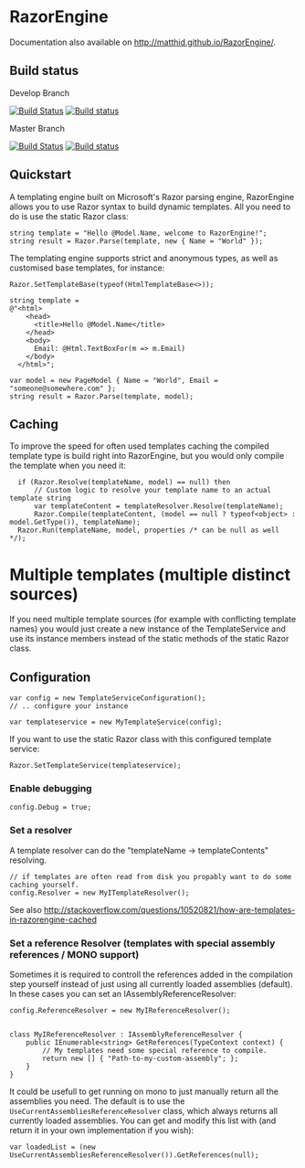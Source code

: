 # RazorEngine

Documentation also available on http://matthid.github.io/RazorEngine/.

## Build status

Develop Branch

[![Build Status](https://travis-ci.org/matthid/RazorEngine.svg?branch=develop)](https://travis-ci.org/matthid/RazorEngine)
[![Build status](https://ci.appveyor.com/api/projects/status/tm7j32leemw2u6j0/branch/develop)](https://ci.appveyor.com/project/matthid/razorengine/branch/develop)

Master Branch

[![Build Status](https://travis-ci.org/matthid/RazorEngine.svg?branch=master)](https://travis-ci.org/matthid/RazorEngine)
[![Build status](https://ci.appveyor.com/api/projects/status/tm7j32leemw2u6j0/branch/master)](https://ci.appveyor.com/project/matthid/razorengine/branch/master)


## Quickstart

A templating engine built on Microsoft's Razor parsing engine, RazorEngine allows you to use Razor syntax to build dynamic templates.
All you need to do is use the static Razor class:

    string template = "Hello @Model.Name, welcome to RazorEngine!";
    string result = Razor.Parse(template, new { Name = "World" });

The templating engine supports strict and anonymous types, as well as customised base templates, for instance:

    Razor.SetTemplateBase(typeof(HtmlTemplateBase<>));
    
    string template = 
    @"<html>
        <head>
          <title>Hello @Model.Name</title>
        </head>
        <body>
          Email: @Html.TextBoxFor(m => m.Email)
        </body>
      </html>";

    var model = new PageModel { Name = "World", Email = "someone@somewhere.com" };
    string result = Razor.Parse(template, model);

## Caching

To improve the speed for often used templates caching the compiled template type is build right into RazorEngine, but you would only compile the template when you need it:

      if (Razor.Resolve(templateName, model) == null) then
          // Custom logic to resolve your template name to an actual template string
          var templateContent = templateResolver.Resolve(templateName); 
          Razor.Compile(templateContent, (model == null ? typeof<object> : model.GetType()), templateName);
      Razor.Run(templateName, model, properties /* can be null as well */);

# Multiple templates (multiple distinct sources)

If you need multiple template sources (for example with conflicting template names) you would just create a new instance of the TemplateService and use 
its instance members instead of the static methods of the static Razor class.

## Configuration

	var config = new TemplateServiceConfiguration();
	// .. configure your instance
	
	var templateservice = new MyTemplateService(config);

If you want to use the static Razor class with this configured template service:

    Razor.SetTemplateService(templateservice);

### Enable debugging

    config.Debug = true;

### Set a resolver
	
A template resolver can do the "templateName -> templateContents" resolving.

    // if templates are often read from disk you propably want to do some caching yourself.
	config.Resolver = new MyITemplateResolver(); 

See also http://stackoverflow.com/questions/10520821/how-are-templates-in-razorengine-cached

### Set a reference Resolver (templates with special assembly references / MONO support)

Sometimes it is required to controll the references added in the compilation step yourself instead of just using all currently loaded assemblies (default).
In these cases you can set an IAssemblyReferenceResolver:

	config.ReferenceResolver = new MyIReferenceResolver();


	class MyIReferenceResolver : IAssemblyReferenceResolver {
	    public IEnumerable<string> GetReferences(TypeContext context) {
			// My templates need some special reference to compile.
			return new [] { "Path-to-my-custom-assembly"; };
		}
	}

It could be usefull to get running on mono to just manually return all the assemblies you need.
The default is to use the ``UseCurrentAssembliesReferenceResolver`` class, which always returns all currently loaded assemblies.
You can get and modify this list with (and return it in your own implementation if you wish):

	var loadedList = (new UseCurrentAssembliesReferenceResolver()).GetReferences(null);